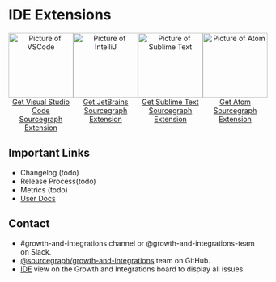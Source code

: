 # IDE Extensions

<section>
  <div class="row" style="display:flex;">
    <div class="col" style="flex: 1;">
      <div>
        <div style="text-align: center;">
          <a href="https://marketplace.visualstudio.com/items?itemName=sourcegraph.sourcegraph" target="_blank" rel="noopener">
            <img src="https://storage.googleapis.com/sourcegraph-assets/handbook/extensibility/vscode.png" alt="Picture of VSCode" style="background: transparent; width:128px;"/>
          </a>
        </div>
        <div style="text-align: center;">
          <a href="https://marketplace.visualstudio.com/items?itemName=sourcegraph.sourcegraph" target="_blank" rel="noopener">
            Get Visual Studio Code
          </a>
        </div>
        <div style="text-align: center;">
          <a href="https://marketplace.visualstudio.com/items?itemName=sourcegraph.sourcegraph" target="_blank" rel="noopener">
            Sourcegraph Extension
          </a>
        </div>
      </div>
    </div>
    <div class="col" style="flex: 1;">
      <div>
        <div style="text-align: center;">
          <a href="https://plugins.jetbrains.com/plugin/9682-sourcegraph" target="_blank" rel="noopener">
            <img src="https://storage.googleapis.com/sourcegraph-assets/handbook/extensibility/intellij.png" alt="Picture of IntelliJ" style="background: transparent; width:128px;"/>
          </a>
        </div>
        <div style="text-align: center;">
          <a href="https://plugins.jetbrains.com/plugin/9682-sourcegraph" target="_blank" rel="noopener">
            Get JetBrains
          </a>
        </div>
        <div style="text-align: center;">
          <a href="https://plugins.jetbrains.com/plugin/9682-sourcegraph" target="_blank" rel="noopener">
            Sourcegraph Extension
          </a>
        </div>
      </div>
    </div>
    <div class="col" style="flex: 1;">
      <div>
        <div style="text-align: center;">
          <a href="https://github.com/sourcegraph/sourcegraph-sublime" target="_blank" rel="noopener">
            <img src="https://storage.googleapis.com/sourcegraph-assets/handbook/extensibility/sublimetext.png" alt="Picture of Sublime Text" style="background: transparent; width:128px;"/>
          </a>
        </div>
        <div style="text-align: center;">
          <a href="https://github.com/sourcegraph/sourcegraph-sublime" target="_blank" rel="noopener">
            Get Sublime Text
          </a>
        </div>
        <div style="text-align: center;">
          <a href="https://github.com/sourcegraph/sourcegraph-sublime" target="_blank" rel="noopener">
            Sourcegraph Extension
          </a>
        </div>
      </div>
    </div>
    <div class="col" style="flex: 1;">
      <div>
        <div style="text-align: center;">
          <a href="https://atom.io/packages/sourcegraph" target="_blank" rel="noopener">
            <img src="https://storage.googleapis.com/sourcegraph-assets/handbook/extensibility/atom.png" alt="Picture of Atom" style="background: transparent; width:128px;"/>
          </a>
        </div>
        <div style="text-align: center;">
          <a href="https://atom.io/packages/sourcegraph" target="_blank" rel="noopener">
            Get Atom
          </a>
        </div>
        <div style="text-align: center;">
          <a href="https://atom.io/packages/sourcegraph" target="_blank" rel="noopener">
            Sourcegraph Extension
          </a>
        </div>
      </div>
    </div>
  </div>
</section>

## Important Links

- Changelog (todo)
- Release Process(todo)
- Metrics (todo)
- [User Docs](https://docs.sourcegraph.com/integration/editor)

## Contact

- #growth-and-integrations channel or @growth-and-integrations-team on Slack.
- [@sourcegraph/growth-and-integrations](https://github.com/orgs/sourcegraph/teams/growth-and-integrations) team on GitHub.
- [IDE](https://github.com/orgs/sourcegraph/projects/213/views/7) view on the Growth and Integrations board to display all issues.
